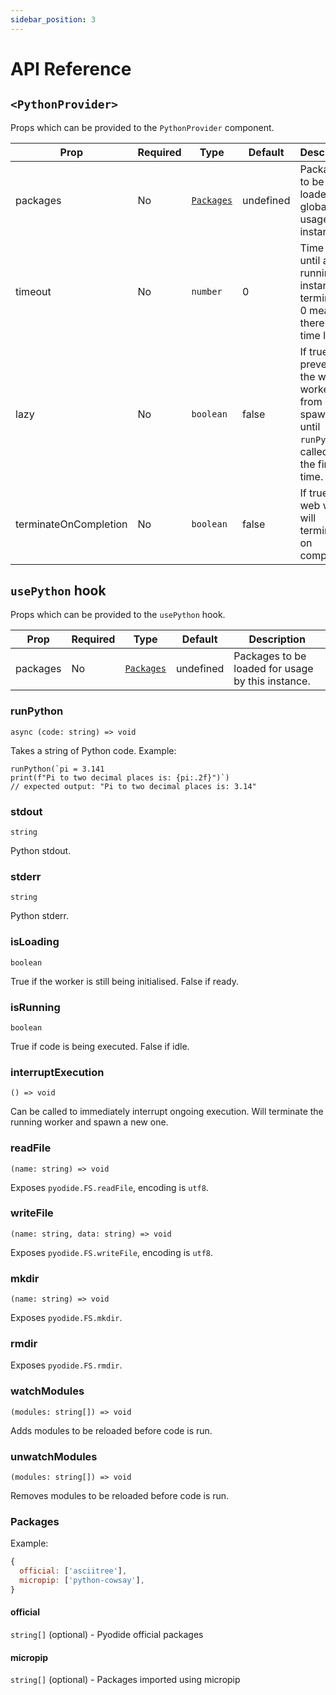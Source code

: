 ```yaml
---
sidebar_position: 3
---
```


# API Reference

## `<PythonProvider>`

Props which can be provided to the `PythonProvider` component.

| Prop                  | Required | Type                    | Default   | Description                                                                                    |
| --------------------- | -------- | ----------------------- | --------- | ---------------------------------------------------------------------------------------------- |
| packages              | No       | [`Packages`](#packages) | undefined | Packages to be loaded globally for usage by all instances.                                     |
| timeout               | No       | `number`                | 0         | Time in ms until a running instance is terminated, 0 means there is no time limit.             |
| lazy                  | No       | `boolean`               | false     | If true, prevents the web worker from spawning until `runPython` is called for the first time. |
| terminateOnCompletion | No       | `boolean`               | false     | If true, the web worker will terminate on completion.                                          |

## `usePython` hook

Props which can be provided to the `usePython` hook.

| Prop     | Required | Type                    | Default   | Description                                       |
| -------- | -------- | ----------------------- | --------- | ------------------------------------------------- |
| packages | No       | [`Packages`](#packages) | undefined | Packages to be loaded for usage by this instance. |

### runPython

`async (code: string) => void`

Takes a string of Python code. Example:

```tsx
runPython(`pi = 3.141
print(f"Pi to two decimal places is: {pi:.2f}")`)
// expected output: "Pi to two decimal places is: 3.14"
```

### stdout

`string`

Python stdout.

### stderr

`string`

Python stderr.

### isLoading

`boolean`

True if the worker is still being initialised. False if ready.

### isRunning

`boolean`

True if code is being executed. False if idle.

### interruptExecution

`() => void`

Can be called to immediately interrupt ongoing execution. Will terminate the running worker and spawn a new one.

### readFile

`(name: string) => void`

Exposes `pyodide.FS.readFile`, encoding is `utf8`.

### writeFile

`(name: string, data: string) => void`

Exposes `pyodide.FS.writeFile`, encoding is `utf8`.

### mkdir

`(name: string) => void`

Exposes `pyodide.FS.mkdir`.

### rmdir

Exposes `pyodide.FS.rmdir`.

### watchModules

`(modules: string[]) => void`

Adds modules to be reloaded before code is run.

### unwatchModules

`(modules: string[]) => void`

Removes modules to be reloaded before code is run.

### Packages

Example:

```js
{
  official: ['asciitree'],
  micropip: ['python-cowsay'],
}
```

#### official

`string[]` (optional) - Pyodide official packages

#### micropip

`string[]` (optional) - Packages imported using micropip
